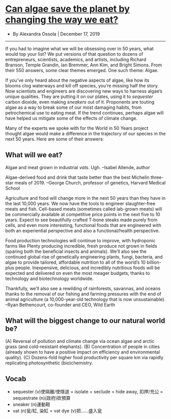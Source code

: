 # [Can algae save the planet by changing the way we eat?](https://qz.com/1769785/algae-will-transform-the-world-in-50-years/)
- By Alexandra Ossola | December 17, 2019
--------------------------------------------------------------------------------------------------------------------
If you had to imagine what we will be obsessing over in 50 years, what would top your list? We put versions of that question to dozens of entrepreneurs, scientists, academics, and artists, including Richard Branson, Temple Grandin, Ian Bremmer, Ann Kim, and Bright Simons. From their 550 answers, some clear themes emerged. One such theme: Algae.

If you’ve only heard about the negative aspects of algae, like how its blooms clog waterways and kill off species, you’re missing half the story. Now scientists and engineers are discovering new ways to harness algae’s unique qualities. They are putting it on our plates, using it to *sequester* carbon dioxide, even making *sneakers* out of it. Proponents are touting algae as a way to break some of our most damaging habits, from petrochemical use to eating meat. If the trend continues, perhaps algae will have helped us mitigate some of the effects of climate change.

Many of the experts we spoke with for the World in 50 Years project thought algae would make a difference in the trajectory of our species in the next 50 years. Here are some of their answers:

## What will we eat?

Algae and meat grown in industrial *vats*. Ugh. –Isabel Allende, author

Algae-derived food and drink that taste better than the best Michelin three-star meals of 2019. –George Church, professor of genetics, Harvard Medical School

Agriculture and food will change more in the next 50 years than they have in the last 10,000 years. We now have the tools to engineer slaughter-free meats and fish. Cell-based meats (sometimes called lab-grown meats) will be commercially available at competitive price points in the next five to 10 years. Expect to see beautifully crafted T-bone steaks made purely from cells, and even more interesting, functional foods that are engineered with both an experiential perspective and also a functional/health perspective.

Food production technologies will continue to improve, with hydroponic farms like Plenty producing incredible, fresh produce not grown in fields (sparing both the beneficial insects and animals). We’ll also see the continued global rise of genetically engineering plants, fungi, bacteria, and algae to provide tailored, affordable nutrition to all of the world’s 10 billion-plus people. Inexpensive, delicious, and incredibly nutritious foods will be expected and delivered on even the most meager budgets, thanks to technology and biotechnology worldwide.

Thankfully, we’ll also see a rewilding of rainforests, savannas, and oceans thanks to the removal of our fishing and farming pressures with the end of animal agriculture (a 10,000-year-old technology that is now unsustainable). –Ryan Bethencourt, co-founder and CEO, Wild Earth

## What will the biggest change to our natural world be?

(A) Reversal of pollution and climate change via ocean algae and arctic grass (and cold-resistant elephants). 
(B) Concentration of people in cities (already shown to have a positive impact on efficiency and environmental quality).
(C) Dozens-fold higher food productivity per square km via rapidly replicating photosynthetic (bio)chemistry.

## Vocab
- sequester (v)使隔離/使隱退 = isolate = seclude = hide away, 扣押/充公 = sequestrate (n)(政府)砍預算
- sneaker (n)運動鞋
- vat (n)瓮/缸, 染缸 = vat dye (v)把……盛入瓮
